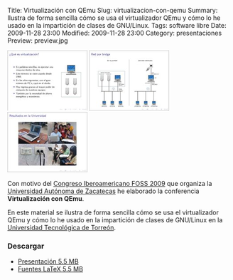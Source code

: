 Title: Virtualización con QEmu
Slug: virtualizacion-con-qemu
Summary: Ilustra de forma sencilla cómo se usa el virtualizador QEmu y cómo lo he usado en la impartición de clases de GNU/Linux.
Tags: software libre
Date: 2009-11-28 23:00
Modified: 2009-11-28 23:00
Category: presentaciones
Preview: preview.jpg


![Virtualización QEmu 1](diapositiva-03.jpg)
![Virtualización QEmu 2](diapositiva-14.jpg)
![Virtualización QEmu 3](diapositiva-16.jpg)

Con motivo del [Congreso Iberoamericano FOSS 2009](http://www.estudiosdeldesarrollo.net/foss/) que organiza la [Universidad Autónoma de Zacatecas](http://www.uaz.edu.mx/) he elaborado la conferencia **Virtualización con QEmu**.

En este material se ilustra de forma sencilla cómo se usa el virtualizador QEmu y cómo lo he usado en la impartición de clases de GNU/Linux en la [Universidad Tecnológica de Torreón](http://www.utt.edu.mx/).

### Descargar

* [Presentación 5.5 MB](virtualizacion-con-qemu.pdf)
* [Fuentes LaTeX 5.5 MB](virtualizacion-con-qemu.tar.gz)
